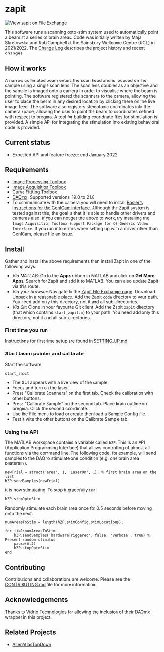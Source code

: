 # zapit
[![View zapit on File Exchange](https://www.mathworks.com/matlabcentral/images/matlab-file-exchange.svg)](https://uk.mathworks.com/matlabcentral/fileexchange/122142-zapit)

This software runs a scanning opto-stim system used to automatically point a beam at a series of brain areas.
Code was initially written by Maja Skretowska and Rob Campbell at the Sainsbury Wellcome Centre (UCL) in 2021/2022.
The [Change Log](CHANGELOG.md) describes the project history and recent changes.

## How it works
A narrow collimated beam enters the scan head and is focused on the sample using a single scan lens.
The scan lens doubles as an objective and the sample is imaged onto a camera in order to visualise where the beam is pointing.
The software registered the scanners to the camera, allowing the user to place the beam in any desired location by clicking there on the live image feed.
The software also registers stereotaxic coordinates into the camera space, allowing the user to point the beam to coordinates defined with respect to bregma. 
A tool for building cooridnate files for stimulation is provided. 
A simple API for integrating the stimulation into existing behavioral code is provided.


## Current status
* Expected API and feature freeze: end January 2022

## Requirements
* [Image Processing Toolbox](https://www.mathworks.com/help/images/index.html)
* [Image Acquisition Toolbox](https://www.mathworks.com/products/image-acquisition.html)
* [Curve Fittting Toolbox](https://www.mathworks.com/help/curvefit/)
* [DAQmx](https://www.ni.com/en-gb/support/downloads/drivers/download.ni-daqmx.html). Supported versions: 19.0 to 21.8
* To communicate with the camera you will need to install [Basler's instructions for the GenICam interface](https://www.baslerweb.com/en/downloads/document-downloads/using-pylon-gentl-producers-for-basler-cameras-with-matlab/).
Although the Zapit system is tested against this, the goal is that it is able to handle other drivers and cameras also.
If you can not get the above to work, try installing the `Image Acquisition Toolbox Support Package for OS Generic Video Interface`.
If you run into errors when setting up with a driver other than GenICam, please file an Issue.


## Install
Gather and install the above requirements then install Zapit in one of the following ways:
* *Via MATLAB*: Go to the **Apps** ribbon in MATLAB and click on **Get More Apps**. Search for Zapit and add it to MATLAB. You can also update Zapit via this route.
* *Via your browser*: Navigate to the [Zapit File Exchange page](https://uk.mathworks.com/matlabcentral/fileexchange/122142-zapit). Download. Unpack in a reasonable place. Add the Zapit `code` directory to your path. You need add only this directory, not it and all sub-directories.
* *Via Git*: Clone in your favourite Git client. Add the Zapit `zapit` directory (that which contains `start_zapit.m`) to your path. You need add only this directory, not it and all sub-directories.


### First time you run
Instructions for first time setup are found in [SETTING_UP.md](SETTING_UP.md).


### Start beam pointer and calibrate
Start the software
```
start_zapit
```

* The GUI appears with a live view of the sample. 
* Focus and turn on the laser. 
* Press "Calibrate Scanners" on the first tab. Check the calibration with other buttons.
* Press "Calibrate Sample" on the second tab. Place brain outline on bregma. Click the second coordinate. 
* Use the File menu to load or create then load a Sample Config file. 
* Test it wite the other buttons on the Calibrate Sample tab. 



### Using the API
The MATLAB workspace contains a variable called `hZP`. 
This is an API (Application Programming Interface) that allows controlling of almost all functions via the command line. 
The following code, for example, will send samples to the DAQ to stimulate one condition (e.g. one brain area bilaterally).

```
newTrial = struct('area', 1, 'LaserOn', 1); % first brain area on the list
hZP.sendSamples(newTrial)
```
It is now stimulating.
To stop it gracefully run:
```
hZP.stopOptoStim
```

Randomly stimulate each brain area once for 0.5 seconds before moving onto the next.
```
numAreasToStim = length(hZP.stimConfig.stimLocations);

for ii=1:numAreasToStim
    hZP.sendSamples('hardwareTriggered', false, 'verbose', true) % Present random stimulus
    pause(0.5)
    hZP.stopOptoStim
end

```

## Contributing
Contributions and collaborations are welcome.
Please see the [CONTRIBUTING.md](CONTRIBUTING.md) file for more information.


## Acknowledgements
Thanks to Vidrio Technologies for allowing the inclusion of their DAQmx wrapper in this project.


## Related Projects
* [AllenAtlasTopDown](https://github.com/raacampbell/AllenAtlasTopDown)

